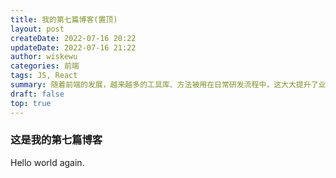 ```yaml
---
title: 我的第七篇博客(置顶)
layout: post
createDate: 2022-07-16 20:22
updateDate: 2022-07-16 21:22
author: wiskewu
categories: 前端
tags: JS, React
summary: 随着前端的发展，越来越多的工具库、方法被用在日常研发流程中，这大大提升了业务开发的效率，而随着各类自动化流程的建设。
draft: false
top: true
---
```


### 这是我的第七篇博客

Hello world again.